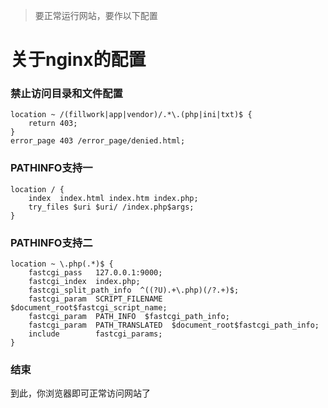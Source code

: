 > 要正常运行网站，要作以下配置

# 关于nginx的配置

### 禁止访问目录和文件配置

```
location ~ /(fillwork|app|vendor)/.*\.(php|ini|txt)$ {
    return 403;
}
error_page 403 /error_page/denied.html;
```

### PATHINFO支持一

```
location / {
    index  index.html index.htm index.php;
    try_files $uri $uri/ /index.php$args;
}
```

### PATHINFO支持二

```
location ~ \.php(.*)$ {
    fastcgi_pass   127.0.0.1:9000;
    fastcgi_index  index.php;
    fastcgi_split_path_info  ^((?U).+\.php)(/?.+)$;
    fastcgi_param  SCRIPT_FILENAME  $document_root$fastcgi_script_name;
    fastcgi_param  PATH_INFO  $fastcgi_path_info;
    fastcgi_param  PATH_TRANSLATED  $document_root$fastcgi_path_info;
    include        fastcgi_params;
}
```

### 结束

到此，你浏览器即可正常访问网站了
